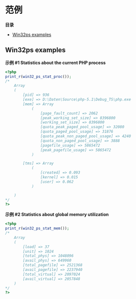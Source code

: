 范例
====

**目录**

-   [Win32ps examples](/win32ps/examples.html#Win32ps%20examples)

Win32ps examples
----------------

**示例 \#1 Statistics about the current PHP process**

``` php
<?php
print_r(win32_ps_stat_proc());
/*
    Array
    (
        [pid] => 936
        [exe] => D:\Daten\Source\php-5.1\Debug_TS\php.exe
        [mem] => Array
            (
                [page_fault_count] => 2062
                [peak_working_set_size] => 8396800
                [working_set_size] => 8396800
                [quota_peak_paged_pool_usage] => 32080
                [quota_paged_pool_usage] => 31876
                [quota_peak_non_paged_pool_usage] => 4240
                [quota_non_paged_pool_usage] => 3888
                [pagefile_usage] => 5865472
                [peak_pagefile_usage] => 5865472
            )

        [tms] => Array
            (
                [created] => 0.093
                [kernel] => 0.015
                [user] => 0.062
            )

    )
*/
?>
```

**示例 \#2 Statistics about global memory utilization**

``` php
<?php
print_r(win32_ps_stat_mem());
/*
    Array
    (
        [load] => 37
        [unit] => 1024
        [total_phys] => 1048096
        [avail_phys] => 649960
        [total_pagefile] => 2521368
        [avail_pagefile] => 2237940
        [total_virtual] => 2097024
        [avail_virtual] => 2057848
    )
*/
?>
```

